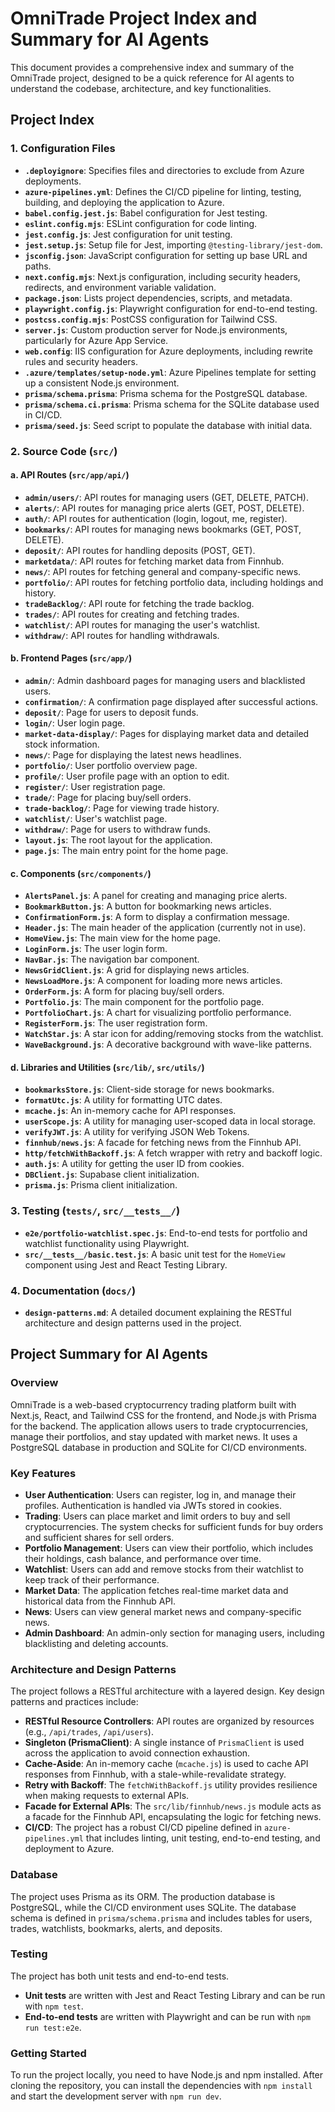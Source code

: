 # OmniTrade Project Index and Summary for AI Agents

This document provides a comprehensive index and summary of the OmniTrade project, designed to be a quick reference for AI agents to understand the codebase, architecture, and key functionalities.

## Project Index

### 1. Configuration Files

- **`.deployignore`**: Specifies files and directories to exclude from Azure deployments.
- **`azure-pipelines.yml`**: Defines the CI/CD pipeline for linting, testing, building, and deploying the application to Azure.
- **`babel.config.jest.js`**: Babel configuration for Jest testing.
- **`eslint.config.mjs`**: ESLint configuration for code linting.
- **`jest.config.js`**: Jest configuration for unit testing.
- **`jest.setup.js`**: Setup file for Jest, importing `@testing-library/jest-dom`.
- **`jsconfig.json`**: JavaScript configuration for setting up base URL and paths.
- **`next.config.mjs`**: Next.js configuration, including security headers, redirects, and environment variable validation.
- **`package.json`**: Lists project dependencies, scripts, and metadata.
- **`playwright.config.js`**: Playwright configuration for end-to-end testing.
- **`postcss.config.mjs`**: PostCSS configuration for Tailwind CSS.
- **`server.js`**: Custom production server for Node.js environments, particularly for Azure App Service.
- **`web.config`**: IIS configuration for Azure deployments, including rewrite rules and security headers.
- **`.azure/templates/setup-node.yml`**: Azure Pipelines template for setting up a consistent Node.js environment.
- **`prisma/schema.prisma`**: Prisma schema for the PostgreSQL database.
- **`prisma/schema.ci.prisma`**: Prisma schema for the SQLite database used in CI/CD.
- **`prisma/seed.js`**: Seed script to populate the database with initial data.

### 2. Source Code (`src/`)

#### a. API Routes (`src/app/api/`)

- **`admin/users/`**: API routes for managing users (GET, DELETE, PATCH).
- **`alerts/`**: API routes for managing price alerts (GET, POST, DELETE).
- **`auth/`**: API routes for authentication (login, logout, me, register).
- **`bookmarks/`**: API routes for managing news bookmarks (GET, POST, DELETE).
- **`deposit/`**: API routes for handling deposits (POST, GET).
- **`marketdata/`**: API routes for fetching market data from Finnhub.
- **`news/`**: API routes for fetching general and company-specific news.
- **`portfolio/`**: API routes for fetching portfolio data, including holdings and history.
- **`tradeBacklog/`**: API route for fetching the trade backlog.
- **`trades/`**: API routes for creating and fetching trades.
- **`watchlist/`**: API routes for managing the user's watchlist.
- **`withdraw/`**: API routes for handling withdrawals.

#### b. Frontend Pages (`src/app/`)

- **`admin/`**: Admin dashboard pages for managing users and blacklisted users.
- **`confirmation/`**: A confirmation page displayed after successful actions.
- **`deposit/`**: Page for users to deposit funds.
- **`login/`**: User login page.
- **`market-data-display/`**: Pages for displaying market data and detailed stock information.
- **`news/`**: Page for displaying the latest news headlines.
- **`portfolio/`**: User portfolio overview page.
- **`profile/`**: User profile page with an option to edit.
- **`register/`**: User registration page.
- **`trade/`**: Page for placing buy/sell orders.
- **`trade-backlog/`**: Page for viewing trade history.
- **`watchlist/`**: User's watchlist page.
- **`withdraw/`**: Page for users to withdraw funds.
- **`layout.js`**: The root layout for the application.
- **`page.js`**: The main entry point for the home page.

#### c. Components (`src/components/`)

- **`AlertsPanel.js`**: A panel for creating and managing price alerts.
- **`BookmarkButton.js`**: A button for bookmarking news articles.
- **`ConfirmationForm.js`**: A form to display a confirmation message.
- **`Header.js`**: The main header of the application (currently not in use).
- **`HomeView.js`**: The main view for the home page.
- **`LoginForm.js`**: The user login form.
- **`NavBar.js`**: The navigation bar component.
- **`NewsGridClient.js`**: A grid for displaying news articles.
- **`NewsLoadMore.js`**: A component for loading more news articles.
- **`OrderForm.js`**: A form for placing buy/sell orders.
- **`Portfolio.js`**: The main component for the portfolio page.
- **`PortfolioChart.js`**: A chart for visualizing portfolio performance.
- **`RegisterForm.js`**: The user registration form.
- **`WatchStar.js`**: A star icon for adding/removing stocks from the watchlist.
- **`WaveBackground.js`**: A decorative background with wave-like patterns.

#### d. Libraries and Utilities (`src/lib/`, `src/utils/`)

- **`bookmarksStore.js`**: Client-side storage for news bookmarks.
- **`formatUtc.js`**: A utility for formatting UTC dates.
- **`mcache.js`**: An in-memory cache for API responses.
- **`userScope.js`**: A utility for managing user-scoped data in local storage.
- **`verifyJWT.js`**: A utility for verifying JSON Web Tokens.
- **`finnhub/news.js`**: A facade for fetching news from the Finnhub API.
- **`http/fetchWithBackoff.js`**: A fetch wrapper with retry and backoff logic.
- **`auth.js`**: A utility for getting the user ID from cookies.
- **`DBClient.js`**: Supabase client initialization.
- **`prisma.js`**: Prisma client initialization.

### 3. Testing (`tests/`, `src/__tests__/`)

- **`e2e/portfolio-watchlist.spec.js`**: End-to-end tests for portfolio and watchlist functionality using Playwright.
- **`src/__tests__/basic.test.js`**: A basic unit test for the `HomeView` component using Jest and React Testing Library.

### 4. Documentation (`docs/`)

- **`design-patterns.md`**: A detailed document explaining the RESTful architecture and design patterns used in the project.

## Project Summary for AI Agents

### Overview

OmniTrade is a web-based cryptocurrency trading platform built with Next.js, React, and Tailwind CSS for the frontend, and Node.js with Prisma for the backend. The application allows users to trade cryptocurrencies, manage their portfolios, and stay updated with market news. It uses a PostgreSQL database in production and SQLite for CI/CD environments.

### Key Features

- **User Authentication**: Users can register, log in, and manage their profiles. Authentication is handled via JWTs stored in cookies.
- **Trading**: Users can place market and limit orders to buy and sell cryptocurrencies. The system checks for sufficient funds for buy orders and sufficient shares for sell orders.
- **Portfolio Management**: Users can view their portfolio, which includes their holdings, cash balance, and performance over time.
- **Watchlist**: Users can add and remove stocks from their watchlist to keep track of their performance.
- **Market Data**: The application fetches real-time market data and historical data from the Finnhub API.
- **News**: Users can view general market news and company-specific news.
- **Admin Dashboard**: An admin-only section for managing users, including blacklisting and deleting accounts.

### Architecture and Design Patterns

The project follows a RESTful architecture with a layered design. Key design patterns and practices include:

- **RESTful Resource Controllers**: API routes are organized by resources (e.g., `/api/trades`, `/api/users`).
- **Singleton (PrismaClient)**: A single instance of `PrismaClient` is used across the application to avoid connection exhaustion.
- **Cache-Aside**: An in-memory cache (`mcache.js`) is used to cache API responses from Finnhub, with a stale-while-revalidate strategy.
- **Retry with Backoff**: The `fetchWithBackoff.js` utility provides resilience when making requests to external APIs.
- **Facade for External APIs**: The `src/lib/finnhub/news.js` module acts as a facade for the Finnhub API, encapsulating the logic for fetching news.
- **CI/CD**: The project has a robust CI/CD pipeline defined in `azure-pipelines.yml` that includes linting, unit testing, end-to-end testing, and deployment to Azure.

### Database

The project uses Prisma as its ORM. The production database is PostgreSQL, while the CI/CD environment uses SQLite. The database schema is defined in `prisma/schema.prisma` and includes tables for users, trades, watchlists, bookmarks, alerts, and deposits.

### Testing

The project has both unit tests and end-to-end tests.
- **Unit tests** are written with Jest and React Testing Library and can be run with `npm test`.
- **End-to-end tests** are written with Playwright and can be run with `npm run test:e2e`.

### Getting Started

To run the project locally, you need to have Node.js and npm installed. After cloning the repository, you can install the dependencies with `npm install` and start the development server with `npm run dev`.

